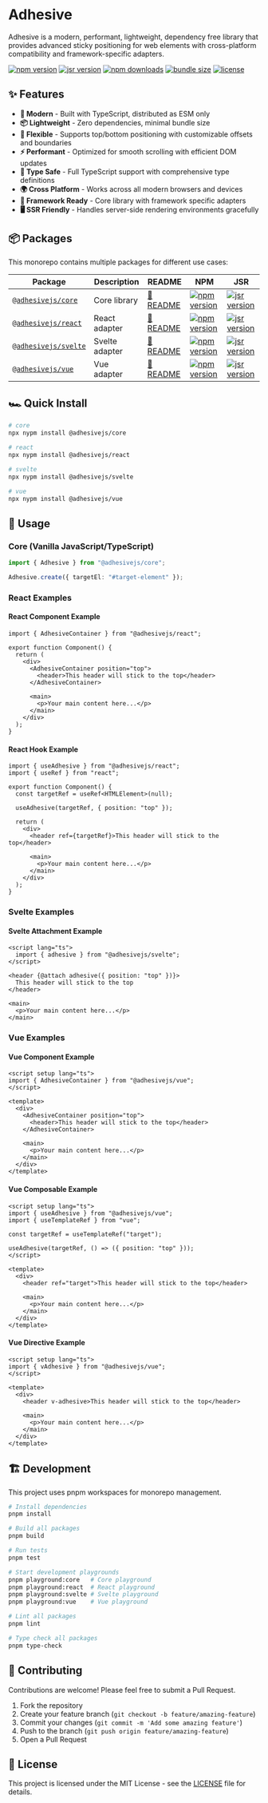 # Adhesive

Adhesive is a modern, performant, lightweight, dependency free library that provides advanced sticky positioning for web elements with cross-platform compatibility and framework-specific adapters.

[![npm version](https://img.shields.io/npm/v/@adhesivejs/core?color=4c207d)](https://npmjs.com/package/@adhesivejs/core)
[![jsr version](https://img.shields.io/jsr/v/@adhesivejs/core?color=4c207d)](https://jsr.io/@adhesivejs/core)
[![npm downloads](https://img.shields.io/npm/dm/@adhesivejs/core?color=4c207d)](https://npm.chart.dev/@adhesivejs/core)
[![bundle size](https://img.shields.io/bundlephobia/minzip/@adhesivejs/core?color=4c207d)](https://bundlephobia.com/package/@adhesivejs/core)
[![license](https://img.shields.io/github/license/adhesivejs/adhesive?color=4c207d)](https://github.com/adhesivejs/adhesive/blob/main/LICENSE)

## ✨ Features

- **🚀 Modern** - Built with TypeScript, distributed as ESM only
- **📦 Lightweight** - Zero dependencies, minimal bundle size
- **🔧 Flexible** - Supports top/bottom positioning with customizable offsets and boundaries
- **⚡️ Performant** - Optimized for smooth scrolling with efficient DOM updates
- **🎯 Type Safe** - Full TypeScript support with comprehensive type definitions
- **🌍 Cross Platform** - Works across all modern browsers and devices
- **🎨 Framework Ready** - Core library with framework specific adapters
- **🖥️ SSR Friendly** - Handles server-side rendering environments gracefully

## 📦 Packages

This monorepo contains multiple packages for different use cases:

| Package                                   | Description    | README                                   | NPM                                                                                                                          | JSR                                                                                                               |
| ----------------------------------------- | -------------- | ---------------------------------------- | ---------------------------------------------------------------------------------------------------------------------------- | ----------------------------------------------------------------------------------------------------------------- |
| [`@adhesivejs/core`](./packages/core)     | Core library   | [📖 README](./packages/core/README.md)   | [![npm version](https://img.shields.io/npm/v/@adhesivejs/core?color=4c207d)](https://npmjs.com/package/@adhesivejs/core)     | [![jsr version](https://img.shields.io/jsr/v/@adhesivejs/core?color=4c207d)](https://jsr.io/@adhesivejs/core)     |
| [`@adhesivejs/react`](./packages/react)   | React adapter  | [📖 README](./packages/react/README.md)  | [![npm version](https://img.shields.io/npm/v/@adhesivejs/react?color=4c207d)](https://npmjs.com/package/@adhesivejs/react)   | [![jsr version](https://img.shields.io/jsr/v/@adhesivejs/react?color=4c207d)](https://jsr.io/@adhesivejs/react)   |
| [`@adhesivejs/svelte`](./packages/svelte) | Svelte adapter | [📖 README](./packages/svelte/README.md) | [![npm version](https://img.shields.io/npm/v/@adhesivejs/svelte?color=4c207d)](https://npmjs.com/package/@adhesivejs/svelte) | [![jsr version](https://img.shields.io/jsr/v/@adhesivejs/svelte?color=4c207d)](https://jsr.io/@adhesivejs/svelte) |
| [`@adhesivejs/vue`](./packages/vue)       | Vue adapter    | [📖 README](./packages/vue/README.md)    | [![npm version](https://img.shields.io/npm/v/@adhesivejs/vue?color=4c207d)](https://npmjs.com/package/@adhesivejs/vue)       | [![jsr version](https://img.shields.io/jsr/v/@adhesivejs/vue?color=4c207d)](https://jsr.io/@adhesivejs/vue)       |

## 🏎️ Quick Install

```sh
# core
npx nypm install @adhesivejs/core

# react
npx nypm install @adhesivejs/react

# svelte
npx nypm install @adhesivejs/svelte

# vue
npx nypm install @adhesivejs/vue

```

## 🎨 Usage

### Core (Vanilla JavaScript/TypeScript)

```ts
import { Adhesive } from "@adhesivejs/core";

Adhesive.create({ targetEl: "#target-element" });
```

### React Examples

#### React Component Example

```tsx
import { AdhesiveContainer } from "@adhesivejs/react";

export function Component() {
  return (
    <div>
      <AdhesiveContainer position="top">
        <header>This header will stick to the top</header>
      </AdhesiveContainer>

      <main>
        <p>Your main content here...</p>
      </main>
    </div>
  );
}
```

#### React Hook Example

```tsx
import { useAdhesive } from "@adhesivejs/react";
import { useRef } from "react";

export function Component() {
  const targetRef = useRef<HTMLElement>(null);

  useAdhesive(targetRef, { position: "top" });

  return (
    <div>
      <header ref={targetRef}>This header will stick to the top</header>

      <main>
        <p>Your main content here...</p>
      </main>
    </div>
  );
}
```

### Svelte Examples

#### Svelte Attachment Example

```svelte
<script lang="ts">
  import { adhesive } from "@adhesivejs/svelte";
</script>

<header {@attach adhesive({ position: "top" })}>
  This header will stick to the top
</header>

<main>
  <p>Your main content here...</p>
</main>
```

### Vue Examples

#### Vue Component Example

```vue
<script setup lang="ts">
import { AdhesiveContainer } from "@adhesivejs/vue";
</script>

<template>
  <div>
    <AdhesiveContainer position="top">
      <header>This header will stick to the top</header>
    </AdhesiveContainer>

    <main>
      <p>Your main content here...</p>
    </main>
  </div>
</template>
```

#### Vue Composable Example

```vue
<script setup lang="ts">
import { useAdhesive } from "@adhesivejs/vue";
import { useTemplateRef } from "vue";

const targetRef = useTemplateRef("target");

useAdhesive(targetRef, () => ({ position: "top" }));
</script>

<template>
  <div>
    <header ref="target">This header will stick to the top</header>

    <main>
      <p>Your main content here...</p>
    </main>
  </div>
</template>
```

#### Vue Directive Example

```vue
<script setup lang="ts">
import { vAdhesive } from "@adhesivejs/vue";
</script>

<template>
  <div>
    <header v-adhesive>This header will stick to the top</header>

    <main>
      <p>Your main content here...</p>
    </main>
  </div>
</template>
```

## 🏗️ Development

This project uses pnpm workspaces for monorepo management.

```sh
# Install dependencies
pnpm install

# Build all packages
pnpm build

# Run tests
pnpm test

# Start development playgrounds
pnpm playground:core   # Core playground
pnpm playground:react  # React playground
pnpm playground:svelte # Svelte playground
pnpm playground:vue    # Vue playground

# Lint all packages
pnpm lint

# Type check all packages
pnpm type-check
```

## 🤝 Contributing

Contributions are welcome! Please feel free to submit a Pull Request.

1. Fork the repository
2. Create your feature branch (`git checkout -b feature/amazing-feature`)
3. Commit your changes (`git commit -m 'Add some amazing feature'`)
4. Push to the branch (`git push origin feature/amazing-feature`)
5. Open a Pull Request

## 📄 License

This project is licensed under the MIT License - see the [LICENSE](./LICENSE) file for details.
